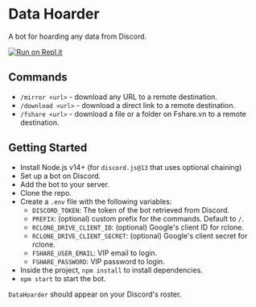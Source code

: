 # Data Hoarder

A bot for hoarding any data from Discord.

[![Run on Repl.it](https://repl.it/badge/github/vietcode/DataHoarder)](https://repl.it/github/vietcode/DataHoarder)

## Commands

- `/mirror <url>` - download any URL to a remote destination.
- `/download <url>` - download a direct link to a remote destination.
- `/fshare <url>` - download a file or a folder on Fshare.vn to a remote destination.

## Getting Started

- Install Node.js v14+ (for `discord.js@13` that uses optional chaining)
- Set up a bot on Discord.
- Add the bot to your server.
- Clone the repo.
- Create a `.env` file with the following variables:
  - `DISCORD_TOKEN`: The token of the bot retrieved from Discord.
  - `PREFIX`: (optional) custom prefix for the commands. Default to `/`.
  - `RCLONE_DRIVE_CLIENT_ID`: (optional) Google's client ID for rclone.
  - `RCLONE_DRIVE_CLIENT_SECRET`: (optional) Google's client secret for rclone.
  - `FSHARE_USER_EMAIL`: VIP email to login.
  - `FSHARE_PASSWORD`: VIP password to login.
- Inside the project, `npm install` to install dependencies.
- `npm start` to start the bot.

`DataHoarder` should appear on your Discord's roster.
